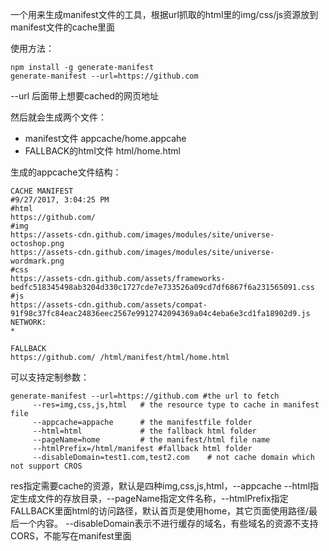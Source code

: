 一个用来生成manifest文件的工具，根据url抓取的html里的img/css/js资源放到manifest文件的cache里面

使用方法：
```shell
npm install -g generate-manifest
generate-manifest --url=https://github.com
```

--url 后面带上想要cached的网页地址

然后就会生成两个文件：
* manifest文件 appcache/home.appcahe
* FALLBACK的html文件 html/home.html

生成的appcache文件结构：
```
CACHE MANIFEST
#9/27/2017, 3:04:25 PM
#html
https://github.com/
#img
https://assets-cdn.github.com/images/modules/site/universe-octoshop.png
https://assets-cdn.github.com/images/modules/site/universe-wordmark.png
#css
https://assets-cdn.github.com/assets/frameworks-bedfc518345498ab3204d330c1727cde7e733526a09cd7df6867f6a231565091.css
#js
https://assets-cdn.github.com/assets/compat-91f98c37fc84eac24836eec2567e9912742094369a04c4eba6e3cd1fa18902d9.js
NETWORK:
*

FALLBACK
https://github.com/ /html/manifest/html/home.html
``` 
可以支持定制参数：
```
generate-manifest --url=https://github.com #the url to fetch
     --res=img,css,js,html   # the resource type to cache in manifest file
     --appcache=appache      # the manifestfile folder
     --html=html             # the fallback html folder
     --pageName=home         # the manifest/html file name
     --htmlPrefix=/html/manifest #fallback html folder
     --disableDomain=test1.com,test2.com    # not cache domain which not support CROS
```
res指定需要cache的资源，默认是四种img,css,js,html，--appcache --html指定生成文件的存放目录，--pageName指定文件名称，--htmlPrefix指定FALLBACK里面html的访问路径，默认首页是使用home，其它页面使用路径/最后一个内容。 --disableDomain表示不进行缓存的域名，有些域名的资源不支持CORS，不能写在manifest里面



